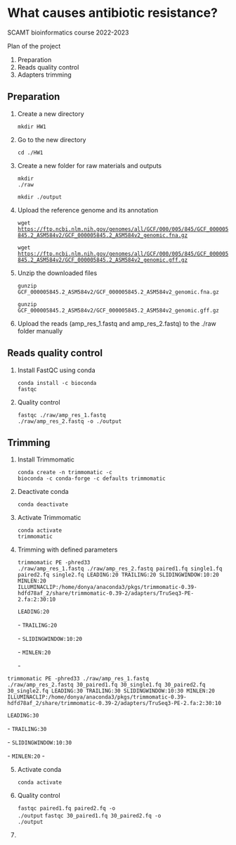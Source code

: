 # What causes antibiotic resistance?

SCAMT bioinformatics course 2022-2023

Plan of the project
1. Preparation
2. Reads quality control
3. Adapters trimming 

## Preparation 

1. Create a new directory <p>
<code>mkdir HW1</code>

2. Go to the new directory <p>
<code>cd ./HW1</code>

3. Create a new folder for raw materials and outputs <p>
<code>mkdir ./raw </code> <p>
<code>mkdir ./output </code>

4. Upload the reference genome and its annotation <p>
<code>wget https://ftp.ncbi.nlm.nih.gov/genomes/all/GCF/000/005/845/GCF_000005845.2_ASM584v2/GCF_000005845.2_ASM584v2_genomic.fna.gz </code> <p>
<code>wget https://ftp.ncbi.nlm.nih.gov/genomes/all/GCF/000/005/845/GCF_000005845.2_ASM584v2/GCF_000005845.2_ASM584v2_genomic.gff.gz </code>

5. Unzip the downloaded files <p>
<code>gunzip GCF_000005845.2_ASM584v2/GCF_000005845.2_ASM584v2_genomic.fna.gz</code> <p>
<code>gunzip GCF_000005845.2_ASM584v2/GCF_000005845.2_ASM584v2_genomic.gff.gz</code>

6. Upload the reads (amp_res_1.fastq and amp_res_2.fastq) to the ./raw folder manually <p>

## Reads quality control

1. Install FastQC using conda <p>
<code>conda install -c bioconda fastqc</code>

2. Quality control <p>
<code>fastqc ./raw/amp_res_1.fastq ./raw/amp_res_2.fastq -o ./output </code>

## Trimming
  
1. Install Trimmomatic<p>
<code>conda create -n trimmomatic -c bioconda -c conda-forge -c defaults trimmomatic</code>

2. Deactivate conda<p>
<code>conda deactivate</code>

3. Activate Trimmomatic<p>
<code>conda activate trimmomatic</code>

4. Trimming with defined parameters<p>
<code>trimmomatic PE -phred33 ./raw/amp_res_1.fastq ./raw/amp_res_2.fastq paired1.fq single1.fq paired2.fq single2.fq LEADING:20 TRAILING:20 SLIDINGWINDOW:10:20 MINLEN:20 ILLUMINACLIP:/home/donya/anaconda3/pkgs/trimmomatic-0.39-hdfd78af_2/share/trimmomatic-0.39-2/adapters/TruSeq3-PE-2.fa:2:30:10</code><p>
<code>LEADING:20</code><p> - 
<code>TRAILING:20</code><p> - 
<code>SLIDINGWINDOW:10:20 </code><p> - 
<code>MINLEN:20</code><p> - 


<code>trimmomatic PE -phred33 ./raw/amp_res_1.fastq ./raw/amp_res_2.fastq 30_paired1.fq 30_single1.fq 30_paired2.fq 30_single2.fq LEADING:30 TRAILING:30 SLIDINGWINDOW:10:30 MINLEN:20 ILLUMINACLIP:/home/donya/anaconda3/pkgs/trimmomatic-0.39-hdfd78af_2/share/trimmomatic-0.39-2/adapters/TruSeq3-PE-2.fa:2:30:10</code>

<code>LEADING:30</code><p> - 
<code>TRAILING:30</code><p> - 
<code>SLIDINGWINDOW:10:30 </code><p> - 
<code>MINLEN:20</code> - 
  
5. Activate conda<p>
<code>conda activate</code>

6. Quality control <p>
<code>fastqc paired1.fq paired2.fq -o ./output</code>
<code>fastqc 30_paired1.fq 30_paired2.fq -o ./output</code>
  
7. 
